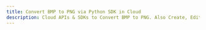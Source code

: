 ---title: Convert BMP to PNG via Python SDK in Clouddescription: Cloud APIs & SDKs to Convert BMP to PNG. Also Create, Edit & Render Microsoft Word & OpenOffice documents in the Cloud.---